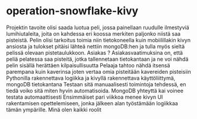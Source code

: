 # operation-snowflake-kivy
Projektin tavoite olisi saada luotua peli, jossa painellaan ruudulle ilmestyviä lumihiutaleita, joita on kahdessa eri koossa merkiten paljonko niistä saa pisteistä.
Pelin olisi tarkoitus toimia niin tietokoneella kuin mobiilillakin kivyn ansiosta ja tulokset pitäisi lähteä nettiin mongoDB:hen ja tulla myös sieltä pelissä olevaan
pistetaulukkoon.
Asiakas ?
Asiakasvaatimuksina on, että peliä pelatessa saa pisteitä,  jotka tallennetaan tietokantaan ja ne voi nähdä pelin sisällä herättäen kilpaisullisuutta
Pelaaja tahtoo nähdä itsensä parempana kuin kaverinsa joten vertaa omia pisteitään kavereiden pisteisiin
Pythonilla rakennettava logiikka ja kivyllä rakennettava käyttöliittymä, mongoDB tietokantana
Testaan sitä manuaalisesti toimintoja tehdessä, en tiedä voiko sitä miten hyvin automatisoida. MongoDB yhteyttä kai voinee testata automaattisesti
Ensimmäiset pari viikkoa menee kivyn UI rakentamisen opettelemiseen, jonka jälkeen alan työstämään logiikkaa tämän ympärille.
Minä olen kaikki roolit
